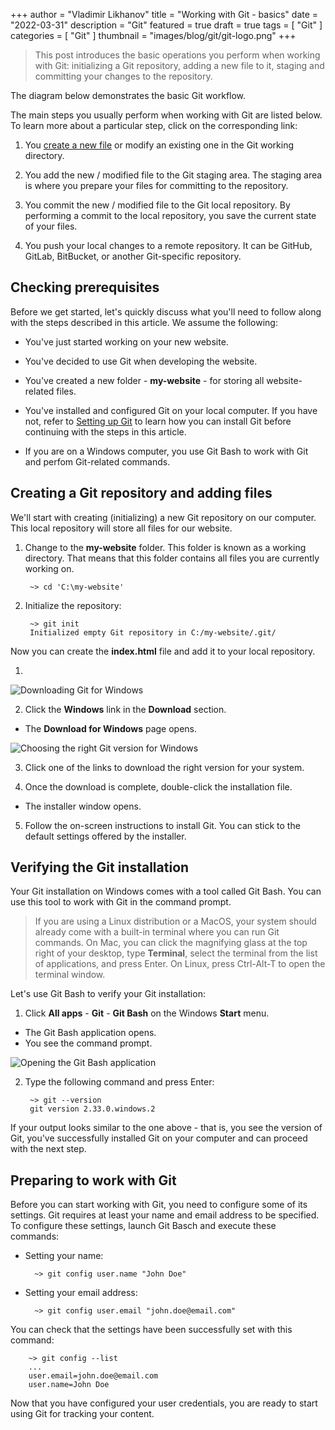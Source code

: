 +++
author = "Vladimir Likhanov"
title = "Working with Git - basics"
date = "2022-03-31"
description = "Git"
featured = true
draft = true
tags = [
    "Git"
]
categories = [
    "Git"
]
thumbnail = "images/blog/git/git-logo.png"
+++

> This post introduces the basic operations you perform when working with Git: initializing a Git repository,
adding a new file to it, staging and committing your changes to the repository.

The diagram below demonstrates the basic Git workflow.

The main steps you usually perform when working with Git are listed below. To learn more about a particular step, click on the corresponding link:

1. You [create a new file](#creating-file) or modify an existing one in the Git working directory.

2. You add the new / modified file to the Git staging area. The staging area is where you prepare your files for committing to the repository.

3. You commit the new / modified file to the Git local repository. By performing a commit to the local repository, you save the current state of your files.

4. You push your local changes to a remote repository. It can be GitHub, GitLab, BitBucket, or another Git-specific repository.

## Checking prerequisites

Before we get started, let's quickly discuss what you'll need to follow along with the steps described in this article. We
assume the following:

* You've just started working on your new website.

* You've decided to use Git when developing the website.

* You've created a new folder - **my-website** - for storing all website-related files.

* You've installed and configured Git on your local computer. If you have not, refer to [Setting up Git](/post/git-introduction)
to learn how you can install Git before continuing with the steps in this article.

* If you are on a Windows computer, you use Git Bash to work with Git and perfom Git-related commands.

## <a name="creating-file"></a> Creating a Git repository and adding files

We'll start with creating (initializing) a new Git repository on our computer. This local repository will store all files for our website.

1. Change to the **my-website** folder. This folder is known as a working directory. That means that this folder contains all files you are currently working on.

        ~> cd 'C:\my-website'

2. Initialize the repository:

        ~> git init
        Initialized empty Git repository in C:/my-website/.git/

Now you can create the **index.html** file and add it to your local repository.

1. 

![Downloading Git for Windows](/images/blog/git/git-downloading-windows-version.png)

2. Click the **Windows** link in the **Download** section.

* The **Download for Windows** page opens.

![Choosing the right Git version for Windows](/images/blog/git/git-choosing-installation-file.png)

3. Click one of the links to download the right version for your system.

4. Once the download is complete, double-click the installation file.

* The installer window opens.

5. Follow the on-screen instructions to install Git. You can stick to the default settings
offered by the installer.

## <a name="verifying-installation"></a>Verifying the Git installation

Your Git installation on Windows comes with a tool called Git Bash. You can use this tool
to work with Git in the command prompt.

> If you are using a Linux distribution or a MacOS, your system should already come with a
built-in terminal where you can run Git commands. On Mac, you can click the magnifying glass
at the top right of your desktop, type **Terminal**, select the terminal from the list of
applications, and press Enter. On Linux, press Ctrl-Alt-T to open the terminal window.

Let's use Git Bash to verify your Git installation:

1. Click **All apps** - **Git** - **Git Bash** on the Windows **Start** menu.

* The Git Bash application opens.
* You see the command prompt.

![Opening the Git Bash application](/images/blog/git/git-bash-windows.png)

2. Type the following command and press Enter:

        ~> git --version
        git version 2.33.0.windows.2

If your output looks similar to the one above - that is, you see the version of Git, you've successfully
installed Git on your computer and can proceed with the next step.

## <a name="configuring-credentials"></a>Preparing to work with Git

Before you can start working with Git, you need to configure some of its settings. Git
requires at least your name and email address to be specified. To configure these settings,
launch Git Basch and execute these commands:

* Setting your name:

        ~> git config user.name "John Doe"

* Setting your email address:

        ~> git config user.email "john.doe@email.com"

You can check that the settings have been successfully set with this command:

        ~> git config --list
        ...
        user.email=john.doe@email.com
        user.name=John Doe

Now that you have configured your user credentials, you are ready to start using Git for
tracking your content.